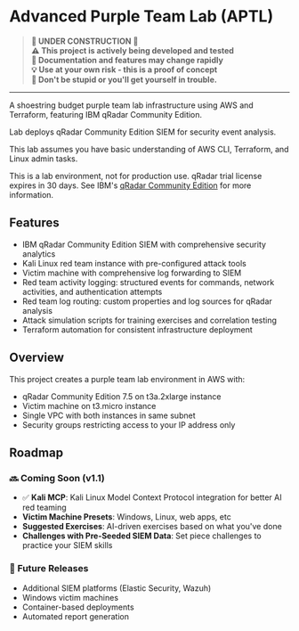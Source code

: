 # Advanced Purple Team Lab (APTL)

> **🚧 UNDER CONSTRUCTION 🚧**  
> **⚠️ This project is actively being developed and tested**  
> **🔧 Documentation and features may change rapidly**  
> **💡 Use at your own risk - this is a proof of concept**  
> **🚨 Don't be stupid or you'll get yourself in trouble.**

---

A shoestring budget purple team lab infrastructure using AWS and Terraform, featuring IBM qRadar Community Edition.

Lab deploys qRadar Community Edition SIEM for security event analysis.

This lab assumes you have basic understanding of AWS CLI, Terraform, and Linux admin tasks.

This is a lab environment, not for production use. qRadar trial license expires in 30 days. See IBM's [qRadar Community Edition](https://www.ibm.com/community/101/qradar/ce/) for more information.

## Features

- IBM qRadar Community Edition SIEM with comprehensive security analytics
- Kali Linux red team instance with pre-configured attack tools
- Victim machine with comprehensive log forwarding to SIEM
- Red team activity logging: structured events for commands, network activities, and authentication attempts
- Red team log routing: custom properties and log sources for qRadar analysis
- Attack simulation scripts for training exercises and correlation testing
- Terraform automation for consistent infrastructure deployment

## Overview

This project creates a purple team lab environment in AWS with:

- qRadar Community Edition 7.5 on t3a.2xlarge instance
- Victim machine on t3.micro instance
- Single VPC with both instances in same subnet
- Security groups restricting access to your IP address only

## Roadmap

### 🔜 Coming Soon (v1.1)

- ✅ **Kali MCP**: Kali Linux Model Context Protocol integration for better AI red teaming
- **Victim Machine Presets**: Windows, Linux, web apps, etc
- **Suggested Exercises**: AI-driven exercises based on what you've done
- **Challenges with Pre-Seeded SIEM Data**: Set piece challenges to practice your SIEM skills

### 🎯 Future Releases

- Additional SIEM platforms (Elastic Security, Wazuh)
- Windows victim machines
- Container-based deployments
- Automated report generation
